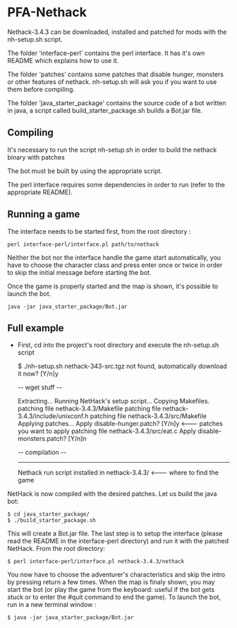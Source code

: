 PFA-Nethack
===========

Nethack-3.4.3 can be downloaded, installed and patched for mods with the
nh-setup.sh script.

The folder 'interface-perl' contains the perl interface. It has it's own README
which explains how to use it.

The folder 'patches' contains some patches that disable hunger,
monsters or other features of nethack. nh-setup.sh will ask you if you want to use them before compiling.

The folder 'java\_starter\_package' contains the source code of a bot written
in java, a script called build\_starter\_package.sh builds a Bot.jar file.


## Compiling

It's necessary to run the script nh-setup.sh in order to build the nethack
binary with patches

The bot must be built by using the appropriate script.

The perl interface requires some dependencies in order to run
(refer to the appropriate README).


## Running a game

The interface needs to be started first, from the root directory :

	perl interface-perl/interface.pl path/to/nethack

Neither the bot nor the interface handle the game start automatically, you have
to choose the character class and press enter once or twice in order to skip the
initial message before starting the bot.

Once the game is properly started and the map is shown, it's possible to launch the bot.

	java -jar java_starter_package/Bot.jar


## Full example

* First, cd into the project's root directory and execute the nh-setup.sh script

	$ ./nh-setup.sh
	nethack-343-src.tgz not found, automatically download it now? [Y/n]y

	-- wget stuff --
	
	Extracting... 
	Running NetHack's setup script... 
	Copying Makefiles.
	patching file nethack-3.4.3/Makefile
	patching file nethack-3.4.3/include/unixconf.h
	patching file nethack-3.4.3/src/Makefile
	Applying patches...
	Apply disable-hunger.patch? [Y/n]y         <--- patches you want to apply
	patching file nethack-3.4.3/src/eat.c
	Apply disable-monsters.patch? [Y/n]n

	-- compilation --

	************************************************
	Nethack run script installed in nethack-3.4.3/    <--- where to find the game


NetHack is now compiled with the desired patches. Let us build the java bot:

	$ cd java_starter_package/
	$ ./build_starter_package.sh

This will create a Bot.jar file. The last step is to setup the interface (please read the README in the interface-perl directory) and run it with the patched NetHack. From the root directory:

	$ perl interface-perl/interface.pl nethack-3.4.3/nethack

You now have to choose the adventurer's characteristics and skip the intro by pressing return a few times. When the map is finaly shown, you may start the bot (or play the game from the keyboard: useful if the bot gets stuck or to enter the #quit command to end the game). To launch the bot, run in a new terminal window :

	$ java -jar java_starter_package/Bot.jar

	



